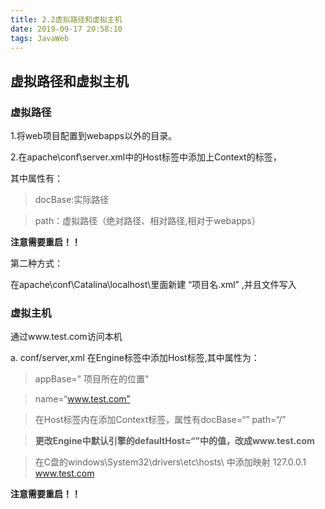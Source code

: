 ```yaml
---
title: 2.2虚拟路径和虚拟主机
date: 2019-09-17 20:58:10
tags: JavaWeb
---
```


## 虚拟路径和虚拟主机

### 虚拟路径 

1.将web项目配置到webapps以外的目录。

2.在apache\conf\server.xml中的Host标签中添加上Context的标签，

其中属性有：

> docBase:实际路径

> path：虚拟路径（绝对路径、相对路径,相对于webapps）

**注意需要重启！！**

第二种方式：

在apache\conf\Catalina\localhost\里面新建  “项目名.xml”  ,并且文件写入

> <Context docBase="" path=""  />



### 虚拟主机

通过www.test.com访问本机

a.    conf/server,xml     在Engine标签中添加Host标签,其中属性为：

> appBase=" 项目所在的位置"  

> name=“www.test.com”

> 在Host标签内在添加Context标签，属性有docBase=“”   path=“/”

> **更改Engine中默认引擎的defaultHost=“”中的值，改成www.test.com**

> 在C盘的windows\System32\drivers\etc\hosts\   中添加映射 127.0.0.1    www.test.com

**注意需要重启！！**

